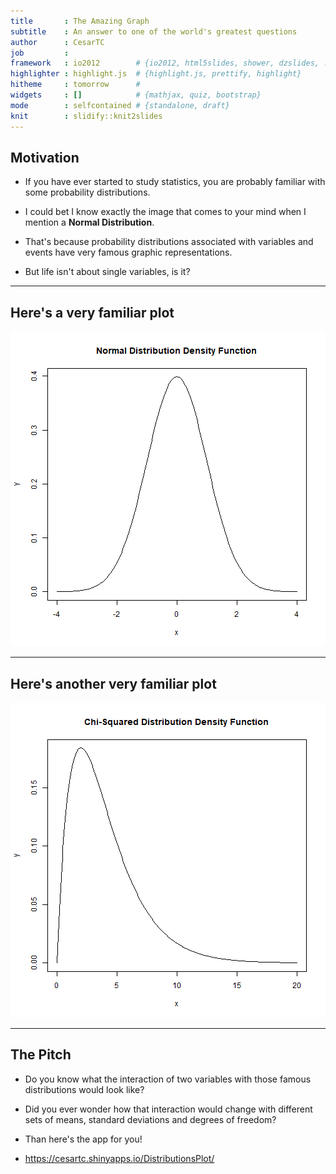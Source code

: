 ```yaml
---
title       : The Amazing Graph
subtitle    : An answer to one of the world's greatest questions
author      : CesarTC
job         : 
framework   : io2012        # {io2012, html5slides, shower, dzslides, ...}
highlighter : highlight.js  # {highlight.js, prettify, highlight}
hitheme     : tomorrow      # 
widgets     : []            # {mathjax, quiz, bootstrap}
mode        : selfcontained # {standalone, draft}
knit        : slidify::knit2slides
---
```


## Motivation

* If you have ever started to study statistics, you are probably familiar with some probability distributions.

* I could bet I know exactly the image that comes to your mind when I mention a **Normal Distribution**.


* That's because probability distributions associated with variables and events have very famous graphic representations.


* But life isn't about single variables, is it?

---

## Here's a very familiar plot

![plot of chunk unnamed-chunk-1](assets/fig/unnamed-chunk-1-1.png)

---

## Here's another very familiar plot

![plot of chunk unnamed-chunk-2](assets/fig/unnamed-chunk-2-1.png)

---

## The Pitch

* Do you know what the interaction of two variables with those famous distributions would look like?

* Did you ever wonder how that interaction would change with different sets of means, standard deviations and degrees of freedom?

* Than here's the app for you!

* https://cesartc.shinyapps.io/DistributionsPlot/
